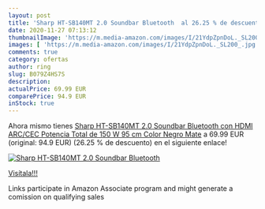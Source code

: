 ```yaml
---
layout: post
title: 'Sharp HT-SB140MT 2.0 Soundbar Bluetooth  al 26.25 % de descuento'
date: 2020-11-27 07:13:12
thumbnailImage: 'https://m.media-amazon.com/images/I/21YdpZpnDoL._SL200_.jpg'
images: [ 'https://m.media-amazon.com/images/I/21YdpZpnDoL._SL200_.jpg' ]
comments: true
category: ofertas
author: ring
slug: B079Z4HS7S
description:
actualPrice: 69.99 EUR
comparePrice: 94.9 EUR
inStock: true
---
```


Ahora mismo tienes [Sharp HT-SB140MT 2.0 Soundbar Bluetooth con HDMI ARC/CEC  Potencia Total de 150 W  95 cm  Color Negro Mate](https://www.amazon.es/dp/B079Z4HS7S/?tag=tolees-21) a 69.99 EUR (original: 94.9 EUR) (26.25 %  de descuento) en el siguiente enlace!

[![Sharp HT-SB140MT 2.0 Soundbar Bluetooth ](https://m.media-amazon.com/images/I/21YdpZpnDoL._SL200_.jpg)](https://www.amazon.es/dp/B079Z4HS7S/?tag=tolees-21)

[Visítala!!!](https://www.amazon.es/dp/B079Z4HS7S/?tag=tolees-21)

Links participate in Amazon Associate program and might generate a comission on qualifying sales
